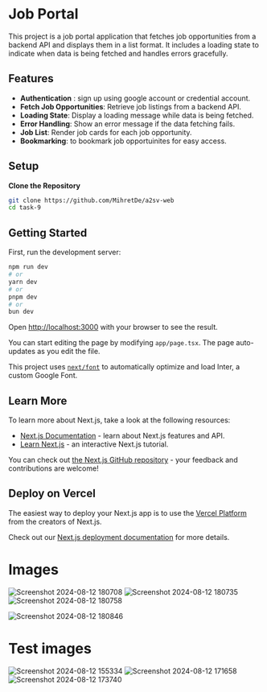 # Job Portal

This project is a job portal application that fetches job opportunities from a backend API and displays them in a list format. It includes a loading state to indicate when data is being fetched and handles errors gracefully.

## Features
- **Authentication** : sign up using google account or credential account.
- **Fetch Job Opportunities**: Retrieve job listings from a backend API.
- **Loading State**: Display a loading message while data is being fetched.
- **Error Handling**: Show an error message if the data fetching fails.
- **Job List**: Render job cards for each job opportunity.
- **Bookmarking**: to bookmark job opportuinites for easy access.


## Setup

 **Clone the Repository**

   ```bash
   git clone https://github.com/MihretDe/a2sv-web
   cd task-9
```


## Getting Started

First, run the development server:

```bash
npm run dev
# or
yarn dev
# or
pnpm dev
# or
bun dev
```

Open [http://localhost:3000](http://localhost:3000) with your browser to see the result.

You can start editing the page by modifying `app/page.tsx`. The page auto-updates as you edit the file.

This project uses [`next/font`](https://nextjs.org/docs/basic-features/font-optimization) to automatically optimize and load Inter, a custom Google Font.

## Learn More

To learn more about Next.js, take a look at the following resources:

- [Next.js Documentation](https://nextjs.org/docs) - learn about Next.js features and API.
- [Learn Next.js](https://nextjs.org/learn) - an interactive Next.js tutorial.

You can check out [the Next.js GitHub repository](https://github.com/vercel/next.js/) - your feedback and contributions are welcome!

## Deploy on Vercel

The easiest way to deploy your Next.js app is to use the [Vercel Platform](https://vercel.com/new?utm_medium=default-template&filter=next.js&utm_source=create-next-app&utm_campaign=create-next-app-readme) from the creators of Next.js.

Check out our [Next.js deployment documentation](https://nextjs.org/docs/deployment) for more details.

# Images
![Screenshot 2024-08-12 180708](https://github.com/user-attachments/assets/ec0d5c60-06ae-4723-94b1-b03f0cfa9be3)
![Screenshot 2024-08-12 180735](https://github.com/user-attachments/assets/0faef574-a646-4520-9761-324301efcb4c)
![Screenshot 2024-08-12 180758](https://github.com/user-attachments/assets/5da3f4da-572a-4753-96da-74ce8110f2a6)

![Screenshot 2024-08-12 180846](https://github.com/user-attachments/assets/e2050ebf-4943-4328-88a1-71ca363a7932)
# Test images
![Screenshot 2024-08-12 155334](https://github.com/user-attachments/assets/a977d587-baf4-4e91-9f70-47da39f10235)
![Screenshot 2024-08-12 171658](https://github.com/user-attachments/assets/5d4f29fe-9705-470b-a077-7dc6d68c3fdc)
![Screenshot 2024-08-12 173740](https://github.com/user-attachments/assets/b4cf1a5d-31a5-442d-a7b5-8b40946071ee)

